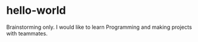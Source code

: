 # hello-world
Brainstorming only.
I would like to learn Programming and making projects with teammates. 

